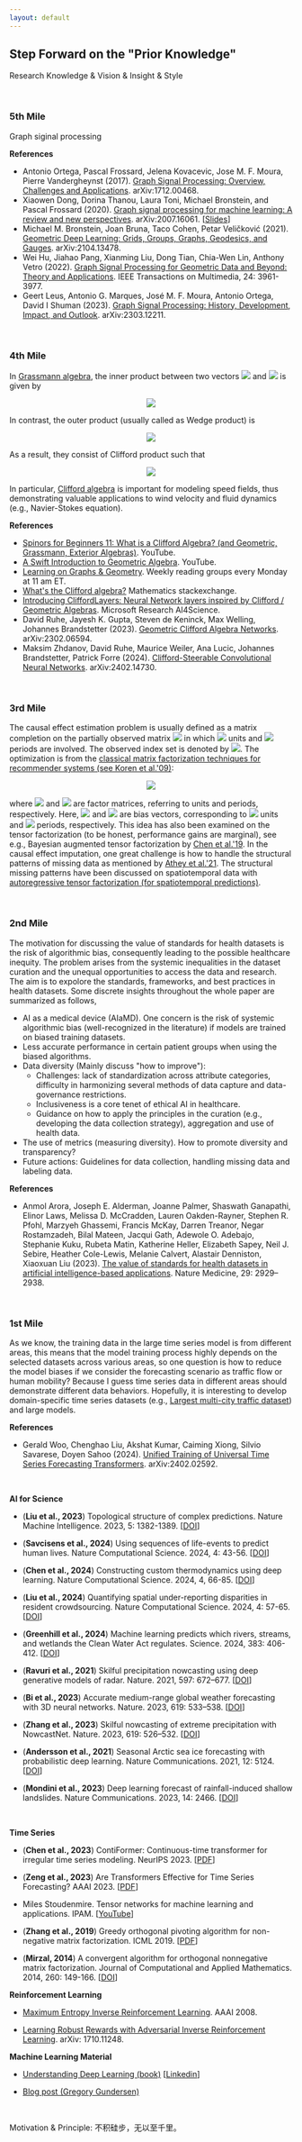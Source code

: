 ```yaml
---
layout: default
---
```


## Step Forward on the "Prior Knowledge"

Research Knowledge & Vision & Insight & Style

<br>

### 5th Mile

Graph siginal processing

**References**

- Antonio Ortega, Pascal Frossard, Jelena Kovacevic, Jose M. F. Moura, Pierre Vandergheynst (2017). [Graph Signal Processing: Overview, Challenges and Applications](https://arxiv.org/pdf/1712.00468). arXiv:1712.00468.
- Xiaowen Dong, Dorina Thanou, Laura Toni, Michael Bronstein, and Pascal Frossard (2020). [Graph signal processing for machine learning: A review and new perspectives](https://arxiv.org/pdf/2007.16061). arXiv:2007.16061. [[Slides](https://web.media.mit.edu/~xdong/talk/BDI_GSP.pdf)]
- Michael M. Bronstein, Joan Bruna, Taco Cohen, Petar Veličković (2021). [Geometric Deep Learning: Grids, Groups, Graphs, Geodesics, and Gauges](https://arxiv.org/pdf/2104.13478). arXiv:2104.13478.
- Wei Hu, Jiahao Pang, Xianming Liu, Dong Tian, Chia-Wen Lin, Anthony Vetro (2022). [Graph Signal Processing for Geometric Data and Beyond: Theory and Applications](https://doi.org/10.1109/TMM.2021.3111440). IEEE Transactions on Multimedia, 24: 3961-3977.
- Geert Leus, Antonio G. Marques, José M. F. Moura, Antonio Ortega, David I Shuman (2023). [Graph Signal Processing: History, Development, Impact, and Outlook](https://arxiv.org/pdf/2303.12211). arXiv:2303.12211.

<br>

### 4th Mile

In [Grassmann algebra](https://en.wikipedia.org/wiki/Exterior_algebra), the inner product between two vectors <img style="display: inline;" src="https://latex.codecogs.com/svg.latex?&space;\vec{x}"/> and <img style="display: inline;" src="https://latex.codecogs.com/svg.latex?&space;\vec{y}"/> is given by

<p align = "center"><img align="middle" src="https://latex.codecogs.com/svg.latex?&space;\langle\vec{x},\vec{y}\rangle=\|\vec{x}\| \|\vec{y}\| \cos\theta"/></p>

In contrast, the outer product (usually called as Wedge product) is

<p align = "center"><img align="middle" src="https://latex.codecogs.com/svg.latex?&space;\vec{x}\wedge\vec{y}=\|\vec{x}\| \|\vec{y}\| \sin\theta"/></p>

As a result, they consist of Clifford product such that

<p align = "center"><img align="middle" src="https://latex.codecogs.com/svg.latex?&space;\begin{aligned} \vec{x}\cdot\vec{y}=&\langle\vec{x},\vec{y}\rangle+\vec{x}\wedge\vec{y} \\ =&\|\vec{x}\|_2\|\vec{y}\|(\cos\theta +\sin\theta) \end{aligned}"/></p>

In particular, [Clifford algebra](https://en.wikipedia.org/wiki/Clifford_algebra) is important for modeling speed fields, thus demonstrating valuable applications to wind velocity and fluid dynamics (e.g., Navier-Stokes equation).

**References**

- [Spinors for Beginners 11: What is a Clifford Algebra? (and Geometric, Grassmann, Exterior Algebras)](https://www.youtube.com/watch?v=nktgFWLy32U&t=989s). YouTube.
- [A Swift Introduction to Geometric Algebra](https://www.youtube.com/watch?v=60z_hpEAtD8&t=768s). YouTube.
- [Learning on Graphs & Geometry](https://portal.valencelabs.com/logg). Weekly reading groups every Monday at 11 am ET.
- [What's the Clifford algebra?](https://math.stackexchange.com/questions/261509/whats-the-clifford-algebra) Mathematics stackexchange.
- [Introducing CliffordLayers: Neural Network layers inspired by Clifford / Geometric Algebras](https://www.microsoft.com/en-us/research/lab/microsoft-research-ai4science/articles/introducing-cliffordlayers-neural-network-layers-inspired-by-clifford-geometric-algebras/). Microsoft Research AI4Science.
- David Ruhe, Jayesh K. Gupta, Steven de Keninck, Max Welling, Johannes Brandstetter (2023). [Geometric Clifford Algebra Networks](https://arxiv.org/pdf/2302.06594). arXiv:2302.06594.
- Maksim Zhdanov, David Ruhe, Maurice Weiler, Ana Lucic, Johannes Brandstetter, Patrick Forre (2024). [Clifford-Steerable Convolutional Neural Networks](https://arxiv.org/pdf/2402.14730). arXiv:2402.14730.

<br>

### 3rd Mile

The causal effect estimation problem is usually defined as a matrix completion on the partially observed matrix <img style="display: inline;" src="https://latex.codecogs.com/svg.latex?&space;\boldsymbol{Y}\in\mathbb{R}^{N\times T}"/> in which <img style="display: inline;" src="https://latex.codecogs.com/svg.latex?&space;N"/> units and <img style="display: inline;" src="https://latex.codecogs.com/svg.latex?&space;T"/> periods are involved. The observed index set is denoted by <img style="display: inline;" src="https://latex.codecogs.com/svg.latex?&space;\Omega"/>. The optimization is from the [classical matrix factorization techniques for recommender systems (see Koren et al.'09)](https://doi.org/10.1109/MC.2009.263):

<p align = "center"><img align="middle" src="https://latex.codecogs.com/svg.latex?&space;\min_{\boldsymbol{W},\boldsymbol{X},\boldsymbol{u},\boldsymbol{p}}~\frac{1}{2}\left\|\mathcal{P}_{\Omega}(\boldsymbol{Y}-\boldsymbol{W}^\top\boldsymbol{X}-\boldsymbol{u}\mathbf{1}_{T}^\top-\mathbf{1}_{N}\boldsymbol{p}^\top)\right\|_F^2"/></p>

where <img style="display: inline;" src="https://latex.codecogs.com/svg.latex?&space;\boldsymbol{W}\in\mathbb{R}^{R\times N}"/> and <img style="display: inline;" src="https://latex.codecogs.com/svg.latex?&space;\boldsymbol{X}\in\mathbb{R}^{R\times T}"/> are factor matrices, referring to units and periods, respectively. Here, <img style="display: inline;" src="https://latex.codecogs.com/svg.latex?&space;\boldsymbol{u}\in\mathbb{R}^{N}"/> and <img style="display: inline;" src="https://latex.codecogs.com/svg.latex?&space;\boldsymbol{p}\in\mathbb{R}^{T}"/> are bias vectors, corresponding to <img style="display: inline;" src="https://latex.codecogs.com/svg.latex?&space;N"/> units and <img style="display: inline;" src="https://latex.codecogs.com/svg.latex?&space;T"/> periods, respectively. This idea has also been examined on the tensor factorization (to be honest, performance gains are marginal), see e.g., Bayesian augmented tensor factorization by [Chen et al.'19](https://doi.org/10.1016/j.trc.2019.03.003). In the causal effect imputation, one great challenge is how to handle the structural patterns of missing data as mentioned by [Athey et al.'21](https://doi.org/10.1080/01621459.2021.1891924). The structural missing patterns have been discussed on spatiotemporal data with [autoregressive tensor factorization (for spatiotemporal predictions)](https://doi.org/10.1109/ICDM.2017.146).

<br>

### 2nd Mile

The motivation for discussing the value of standards for health datasets is the risk of algorithmic bias, consequently leading to the possible healthcare inequity. The problem arises from the systemic inequalities in the dataset curation and the unequal opportunities to access the data and research. The aim is to expolore the standards, frameworks, and best practices in health datasets. Some discrete insights throughout the whole paper are summarized as follows,

- AI as a medical device (AIaMD). One concern is the risk of systemic algorithmic bias (well-recognized in the literature) if models are trained on biased training datasets.
- Less accurate performance in certain patient groups when using the biased algorithms.
- Data diversity (Mainly discuss "how to improve"):
  - Challenges: lack of standardization across attribute categories, difficulty in harmonizing several methods of data capture and data-governance restrictions.
  - Inclusiveness is a core tenet of ethical AI in healthcare.
  - Guidance on how to apply the principles in the curation (e.g., developing the data collection strategy), aggregation and use of health data.
- The use of metrics (measuring diversity). How to promote diversity and transparency?
- Future actions: Guidelines for data collection, handling missing data and labeling data.

**References**

- Anmol Arora, Joseph E. Alderman, Joanne Palmer, Shaswath Ganapathi, Elinor Laws, Melissa D. McCradden, Lauren Oakden-Rayner, Stephen R. Pfohl, Marzyeh Ghassemi, Francis McKay, Darren Treanor, Negar Rostamzadeh, Bilal Mateen, Jacqui Gath, Adewole O. Adebajo, Stephanie Kuku, Rubeta Matin, Katherine Heller, Elizabeth Sapey, Neil J. Sebire, Heather Cole-Lewis, Melanie Calvert, Alastair Denniston, Xiaoxuan Liu (2023). [The value of standards for health datasets in artificial intelligence-based applications](https://doi.org/10.1038/s41591-023-02608-w). Nature Medicine, 29: 2929–2938.

<br>

### 1st Mile

As we know, the training data in the large time series model is from different areas, this means that the model training process highly depends on the selected datasets across various areas, so one question is how to reduce the model biases if we consider the forecasting scenario as traffic flow or human mobility? Because I guess time series data in different areas should demonstrate different data behaviors. Hopefully, it is interesting to develop domain-specific time series datasets (e.g., [Largest multi-city traffic dataset](https://utd19.ethz.ch/)) and large models.

**References**

- Gerald Woo, Chenghao Liu, Akshat Kumar, Caiming Xiong, Silvio Savarese, Doyen Sahoo (2024). [Unified Training of Universal Time Series Forecasting Transformers](https://arxiv.org/pdf/2402.02592). arXiv:2402.02592.

<br>



**AI for Science**

- (**Liu et al., 2023**) Topological structure of complex predictions. Nature Machine Intelligence. 2023, 5: 1382-1389. [[DOI](https://doi.org/10.1038/s42256-023-00749-8)]

- (**Savcisens et al., 2024**) Using sequences of life-events to predict human lives. Nature Computational Science. 2024, 4: 43-56. [[DOI](https://doi.org/10.1038/s43588-023-00573-5)]

- (**Chen et al., 2024**) Constructing custom thermodynamics using deep learning. Nature Computational Science. 2024, 4, 66-85. [[DOI](https://doi.org/10.1038/s43588-023-00581-5)]

- (**Liu et al., 2024**) Quantifying spatial under-reporting disparities in resident crowdsourcing. Nature Computational Science. 2024, 4: 57-65. [[DOI](https://doi.org/10.1038/s43588-023-00572-6)]

- (**Greenhill et al., 2024**) Machine learning predicts which rivers, streams, and wetlands the Clean Water Act regulates. Science. 2024, 383: 406-412. [[DOI](https://doi.org/10.1126/science.adi3794)]

- (**Ravuri et al., 2021**) Skilful precipitation nowcasting using deep generative models of radar. Nature. 2021, 597: 672–677. [[DOI](https://doi.org/10.1038/s41586-021-03854-z)]

- (**Bi et al., 2023**) Accurate medium-range global weather forecasting with 3D neural networks. Nature. 2023, 619: 533–538. [[DOI](https://doi.org/10.1038/s41586-023-06185-3)]

- (**Zhang et al., 2023**) Skilful nowcasting of extreme precipitation with NowcastNet. Nature. 2023, 619: 526–532. [[DOI](https://doi.org/10.1038/s41586-023-06184-4)]

- (**Andersson et al., 2021**) Seasonal Arctic sea ice forecasting with probabilistic deep learning. Nature Communications. 2021, 12: 5124. [[DOI](https://doi.org/10.1038/s41467-021-25257-4)]

- (**Mondini et al., 2023**) Deep learning forecast of rainfall-induced shallow landslides. Nature Communications. 2023, 14: 2466. [[DOI](https://doi.org/10.1038/s41467-023-38135-y)]


<br>

**Time Series**

- (**Chen et al., 2023**) ContiFormer: Continuous-time transformer for irregular time series modeling. NeurIPS 2023. [[PDF](https://openreview.net/pdf?id=YJDz4F2AZu)]

- (**Zeng et al., 2023**) Are Transformers Effective for Time Series Forecasting? AAAI 2023. [[PDF](https://ojs.aaai.org/index.php/AAAI/article/view/26317)]

- Miles Stoudenmire. Tensor networks for machine learning and applications. IPAM. [[YouTube](https://www.youtube.com/watch?v=q8UTwdjS95k)]

- (**Zhang et al., 2019**) Greedy orthogonal pivoting algorithm for non-negative matrix factorization. ICML 2019. [[PDF](https://proceedings.mlr.press/v97/zhang19r/zhang19r.pdf)]

- (**Mirzal, 2014**) A convergent algorithm for orthogonal nonnegative matrix factorization. Journal of Computational and Applied Mathematics. 2014, 260: 149-166. [[DOI](https://doi.org/10.1016/j.cam.2013.09.022)]


**Reinforcement Learning**

- [Maximum Entropy Inverse Reinforcement Learning](https://cdn.aaai.org/AAAI/2008/AAAI08-227.pdf). AAAI 2008.

- [Learning Robust Rewards with Adversarial Inverse Reinforcement Learning](https://arxiv.org/abs/1710.11248). arXiv: 1710.11248.

**Machine Learning Material**

- [Understanding Deep Learning (book)](http://udlbook.com/?trk=public_post-text) [[Linkedin](https://www.linkedin.com/posts/simon-prince-615bb9165_phew-finally-finished-all-68-python-notebook-activity-7130190400266330112-5n_X?utm_source=share&utm_medium=member_ios)]

- [Blog post (Gregory Gundersen)](https://gregorygundersen.com/blog/)

<br>

Motivation & Principle: 不积硅步，无以至千里。
